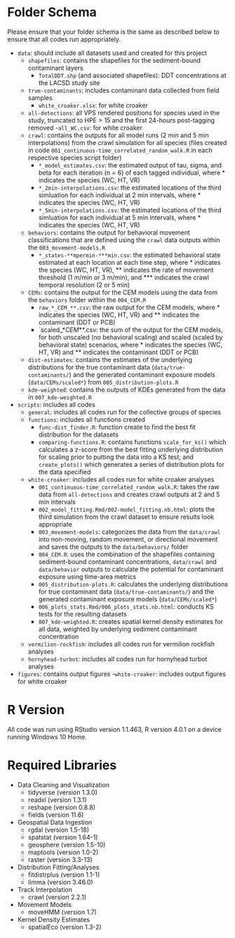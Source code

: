 # Folder Schema
Please ensure that your folder schema is the same as described below to ensure that all codes run appropriately.

+ `data`: should include all datasets used and created for this project
  - `shapefiles`: contains the shapefiles for the sediment-bound contaminant layers
    - `TotalDDT.shp` (and associated shapefiles): DDT concentrations at the LACSD study site
  - `true-contaminants`: includes contaminant data collected from field samples
    - `white_croaker.xlsx`: for white croaker
  - `all-detections`: all VPS rendered positions for species used in the study, truncated to HPE > 15 and the first 24-hours post-tagging removed
    -`all_WC.csv`: for white croaker
  - `crawl`: contains the outputs for all model runs (2 min and 5 min interpolations) from the crawl simulation for all species (files created in code `001_continuous-time_correlated_random_walk.R` in each respective species script folder)
    - `*_model_estimates.csv`: the estimated output of tau, sigma, and beta for each iteration (n = 6) of each tagged individual, where * indicates the species (WC, HT, VR)
    - `*_2min-interpolations.csv`: the estimated locations of the third simluation for each individual at 2 min intervals, where * indicates the species (WC, HT, VR)
    - `*_5min-interpolations.csv`: the estimated locations of the third simluation for each individual at 5 min intervals, where * indicates the species (WC, HT, VR)
  - `behaviors`: contains the output for behavioral movement classifications that are defined using the `crawl` data outputs within the `003_movement-models.R`
    - `*_states-**mpermin-***min.csv`: the estimated behavioral state estimated at each location at each time step, where * indicates the species (WC, HT, VR), ** indicates the rate of movement threshold (1 m/min or 3 m/min), and *** indicates the crawl temporal resolution (2 or 5 min)
  - `CEMs`: contains the output for the CEM models using the data from the `behaviors` folder within the `004_CEM.R`
    - `raw_*_CEM_**.csv`: the raw output for the CEM models, where * indicates the species (WC, HT, VR) and ** indicates the contaminant (DDT or PCB)
    - `scaled_*_CEM_**.csv: the sum of the output for the CEM models, for both unscaled (no behavioral scaling) and scaled (scaled by behavioral state) scenarios, where * indicates the species (WC, HT, VR) and ** indicates the contaminant (DDT or PCB)
  - `dist-estimates`: contains the estimates of the underlying distributions for the true contaminant data (`data/true-contaminants/`) and the generated contaminant exposure models (`data/CEMs/scaled*`) from `005_distribution-plots.R`
  - `kde-weighted`: contains the outputs of KDEs generated from the data in `007_kde-weighted.R`
+ `scripts`: includes all codes
  - `general`: includes all codes run for the collective groups of species
  - `functions`: includes all functions created
    - `func-dist_finder.R`: function create to find the best fit distribution for the datasets
    - `comparing-functions.R`: contains functions `scale_for_ks()` which calculates a z-score from the best fitting underlying distribution for scaling prior to putting the data into a KS test; and `create_plots()` which generates a series of distribution plots for the data specified
  - `white-croaker`: includes all codes run for white croaker analyses
    - `001_continuous-time_correlated_random_walk.R`: takes the raw data from `all-detections` and creates crawl outputs at 2 and 5 min intervals
    - `002_model_fitting.Rmd/002-model_fitting.nb.html`: plots the third simulation from the crawl dataset to ensure results look appropriate
    - `003_movement-models`: categorizes the data from the `data/crawl` into non-moving, random movement, or directional movement and saves the outputs to the `data/behaviors/` folder
    - `004_CEM.R`: uses the combination of the shapefiles containing sediment-bound contaminant concentrations, `data/crawl` and `data/behavior` outputs to calculate the potential for contaminant exposure using time-area metrics
    - `005_distribution-plots.R`: calculates the underlying distributions for true contaminant data (`data/true-contaminants/`) and the generated contaminant exposure models (`data/CEMs/scaled*`)
    - `006_plots_stats.Rmd/006_plots_stats.nb.html`: conducts KS tests for the resulting datasets
    - `007_kde-weighted.R`: creates spatial kernel density estimates for all data, weighted by underlying sediment contaminant concentration
  - `vermilion-rockfish`: includes all codes run for vermilion rockfish analyses
  - `hornyhead-turbot`: includes all codes run for hornyhead turbot analyses
+ `figures`: contains output figures
  -`white-croaker`: includes output figures for white croaker
 
# R Version
All code was run using RStudio version 1.1.463, R version 4.0.1 on a device running Windows 10 Home.

# Required Libraries
+ Data Cleaning and Visualization
  - tidyverse (version 1.3.0)
  - readxl (version 1.3.1)
  - reshape (version 0.8.8)
  - fields (version 11.6)
+ Geospatial Data Ingestion
  - rgdal (version 1.5-18)
  - spatstat (version 1.64-1)
  - geosphere (version 1.5-10)
  - maptools (version 1.0-2)
  - raster (version 3.3-13)
+ Distribution Fitting/Analyses
  - fitdistrplus (version 1.1-1)
  - limma (version 3.46.0)
+ Track Interpolation
  - crawl (version 2.2.1)
+ Movement Models
  - moveHMM (version 1.7)
+ Kernel Density Estimates
  - spatialEco (version 1.3-2)
